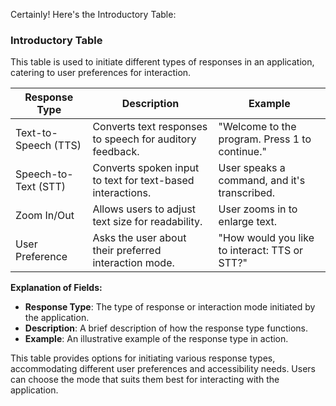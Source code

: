 Certainly! Here's the Introductory Table:

### Introductory Table

This table is used to initiate different types of responses in an application, catering to user preferences for interaction.

| Response Type    | Description                                     | Example                                      |
|------------------|-------------------------------------------------|----------------------------------------------|
| Text-to-Speech (TTS) | Converts text responses to speech for auditory feedback. | "Welcome to the program. Press 1 to continue." |
| Speech-to-Text (STT) | Converts spoken input to text for text-based interactions. | User speaks a command, and it's transcribed. |
| Zoom In/Out      | Allows users to adjust text size for readability. | User zooms in to enlarge text.               |
| User Preference  | Asks the user about their preferred interaction mode. | "How would you like to interact: TTS or STT?" |

**Explanation of Fields:**

- **Response Type**: The type of response or interaction mode initiated by the application.
- **Description**: A brief description of how the response type functions.
- **Example**: An illustrative example of the response type in action.

This table provides options for initiating various response types, accommodating different user preferences and accessibility needs. Users can choose the mode that suits them best for interacting with the application.
